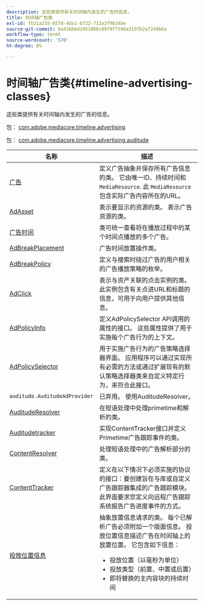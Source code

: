 ```yaml
---
description: 这些类提供有关时间轴内发生的广告的信息。
title: 时间轴广告类
exl-id: fb31a235-6578-4da1-b732-713a2f9b24be
source-git-commit: be43bbbd1051886c8979ff590a3197b2a7249b6a
workflow-type: tm+mt
source-wordcount: '570'
ht-degree: 0%

---
```


# 时间轴广告类{#timeline-advertising-classes}

这些类提供有关时间轴内发生的广告的信息。

包： [com.adobe.mediacore.timeline.advertising](https://help.adobe.com/en_US/primetime/api/psdk/javadoc_1.4/com/adobe/mediacore/timeline/advertising/package-summary.html)

包： [com.adobe.mediacore.timeline.advertising.auditude](https://help.adobe.com/en_US/primetime/api/psdk/javadoc_1.4/com/adobe/mediacore/timeline/advertising/auditude/package-summary.html)

| 名称 | 描述 |
|--- |--- |
| [广告](https://help.adobe.com/en_US/primetime/api/psdk/javadoc_1.4/com/adobe/mediacore/timeline/advertising/Ad.html) | 定义广告抽象并保存所有广告信息的类。 它由唯一ID、持续时间和 `MediaResource`. 此 `MediaResource` 包含实际广告内容所在的URL。 |
| [AdAsset](https://help.adobe.com/en_US/primetime/api/psdk/javadoc_1.4/com/adobe/mediacore/timeline/advertising/AdAsset.html) | 表示要显示的资源的类。 表示广告资源的类。 |
| [广告时间](https://help.adobe.com/en_US/primetime/api/psdk/javadoc_1.4/com/adobe/mediacore/timeline/advertising/AdBreak.html) | 类可统一查看将在播放过程中的某个时间点播放的多个广告。 |
| [AdBreakPlacement](https://help.adobe.com/en_US/primetime/api/psdk/javadoc_1.4/com/adobe/mediacore/timeline/advertising/AdBreakPlacement.html) | 广告时间放置操作类。 |
| [AdBreakPolicy](https://help.adobe.com/en_US/primetime/api/psdk/javadoc_1.4/com/adobe/mediacore/timeline/advertising/AdBreakPolicy.html) | 定义与搜索时绕过广告的用户相关的广告播放策略的枚举。 |
| [AdClick](https://help.adobe.com/en_US/primetime/api/psdk/javadoc_1.4/com/adobe/mediacore/timeline/advertising/AdClick.html) | 表示与资产关联的点击实例的类。 此实例包含有关点进URL和标题的信息，可用于向用户提供其他信息。 |
| [AdPolicyInfo](https://help.adobe.com/en_US/primetime/api/psdk/javadoc_1.4/com/adobe/mediacore/timeline/advertising/AdPolicyInfo.html) | 定义AdPolicySelector API调用的属性的接口。 这些属性提供了用于实施每个广告行为的上下文。 |
| [AdPolicySelector](https://help.adobe.com/en_US/primetime/api/psdk/javadoc_1.4/com/adobe/mediacore/timeline/advertising/AdPolicySelector.html) | 用于实施广告行为的广告策略选择器界面。 应用程序可以通过实现所有必需的方法或通过扩展现有的默认策略选择器类来自定义特定行为，来符合此接口。 |
| `auditude.AuditudeAdProvider` | 已弃用。 使用AuditudeResolver。 |
| [AuditudeResolver](https://help.adobe.com/en_US/primetime/api/psdk/javadoc_1.4/com/adobe/mediacore/timeline/advertising/auditude/AuditudeResolver.html) | 在短语处理中处理primetime和解析的类。 |
| [Auditudetracker](https://help.adobe.com/en_US/primetime/api/psdk/javadoc_1.4/com/adobe/mediacore/timeline/advertising/auditude/AuditudeTracker.html) | 实现ContentTracker接口并定义Primetime广告跟踪事件的类。 |
| [ContentResolver](https://help.adobe.com/en_US/primetime/api/psdk/javadoc_1.4/com/adobe/mediacore/timeline/advertising/ContentResolver.html) | 处理短语处理中的广告解析部分的类。 |
| [ContentTracker](https://help.adobe.com/en_US/primetime/api/psdk/javadoc_1.4/com/adobe/mediacore/timeline/advertising/ContentTracker.html) | 定义在以下情况下必须实施的协议的接口：要创建旨在与库或自定义广告跟踪器集成的广告跟踪模块。 此界面要求您定义向远程广告跟踪系统报告广告进度事件的方式。 |
| [投放位置信息](https://help.adobe.com/en_US/primetime/api/psdk/javadoc_1.4/com/adobe/mediacore/timeline/advertising/PlacementInformation.html) | 抽象放置信息请求的类。 每个已解析广告必须附加一个版面信息。 投放位置信息描述广告在时间轴上的放置位置。 它包含如下信息： <ul><li>投放位置（以毫秒为单位） </li><li>投放类型（前置、中置或后置） </li><li>即将替换的主内容块的持续时间</li></ul> |
